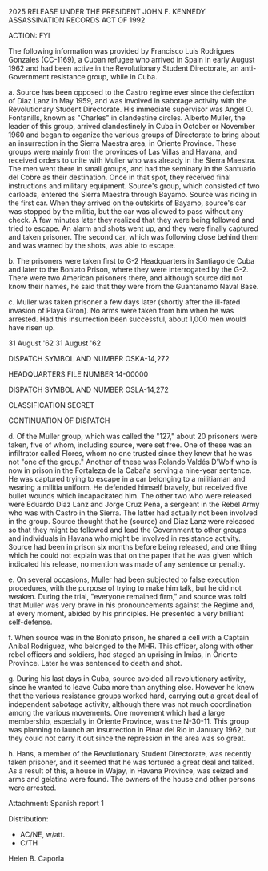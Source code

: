 2025 RELEASE UNDER THE PRESIDENT JOHN F. KENNEDY ASSASSINATION RECORDS ACT OF 1992

ACTION: FYI

The following information was provided by Francisco Luis Rodrigues Gonzales (CC-1169), a Cuban refugee who arrived in Spain in early August 1962 and had been active in the Revolutionary Student Directorate, an anti-Government resistance group, while in Cuba.

a. Source has been opposed to the Castro regime ever since the defection of Diaz Lanz in May 1959, and was involved in sabotage activity with the Revolutionary Student Directorate. His immediate supervisor was Angel O. Fontanills, known as "Charles" in clandestine circles. Alberto Muller, the leader of this group, arrived clandestinely in Cuba in October or November 1960 and began to organize the various groups of Directorate to bring about an insurrection in the Sierra Maestra area, in Oriente Province. These groups were mainly from the provinces of Las Villas and Havana, and received orders to unite with Muller who was already in the Sierra Maestra. The men went there in small groups, and had the seminary in the Santuario del Cobre as their destination. Once in that spot, they received final instructions and military equipment. Source's group, which consisted of two carloads, entered the Sierra Maestra through Bayamo. Source was riding in the first car. When they arrived on the outskirts of Bayamo, source's car was stopped by the militia, but the car was allowed to pass without any check. A few minutes later they realized that they were being followed and tried to escape. An alarm and shots went up, and they were finally captured and taken prisoner. The second car, which was following close behind them and was warned by the shots, was able to escape.

b. The prisoners were taken first to G-2 Headquarters in Santiago de Cuba and later to the Boniato Prison, where they were interrogated by the G-2. There were two American prisoners there, and although source did not know their names, he said that they were from the Guantanamo Naval Base.

c. Muller was taken prisoner a few days later (shortly after the ill-fated invasion of Playa Giron). No arms were taken from him when he was arrested. Had this insurrection been successful, about 1,000 men would have risen up.

31 August '62
31 August '62

DISPATCH SYMBOL AND NUMBER
OSKA-14,272

HEADQUARTERS FILE NUMBER
14-00000

DISPATCH SYMBOL AND NUMBER
OSLA-14,272

CLASSIFICATION
SECRET

CONTINUATION OF DISPATCH

d. Of the Muller group, which was called the "127," about 20 prisoners were taken, five of whom, including source, were set free. One of these was an infiltrator called Flores, whom no one trusted since they knew that he was not "one of the group." Another of these was Rolando Valdés D'Wolf who is now in prison in the Fortaleza de la Cabaña serving a nine-year sentence. He was captured trying to escape in a car belonging to a militiaman and wearing a militia uniform. He defended himself bravely, but received five bullet wounds which incapacitated him. The other two who were released were Eduardo Díaz Lanz and Jorge Cruz Peña, a sergeant in the Rebel Army who was with Castro in the Sierra. The latter had actually not been involved in the group. Source thought that he (source) and Diaz Lanz were released so that they might be followed and lead the Government to other groups and individuals in Havana who might be involved in resistance activity. Source had been in prison six months before being released, and one thing which he could not explain was that on the paper that he was given which indicated his release, no mention was made of any sentence or penalty.

e. On several occasions, Muller had been subjected to false execution procedures, with the purpose of trying to make him talk, but he did not weaken. During the trial, "everyone remained firm," and source was told that Muller was very brave in his pronouncements against the Regime and, at every moment, abided by his principles. He presented a very brilliant self-defense.

f. When source was in the Boniato prison, he shared a cell with a Captain Anibal Rodriguez, who belonged to the MHR. This officer, along with other rebel officers and soldiers, had staged an uprising in Imias, in Oriente Province. Later he was sentenced to death and shot.

g. During his last days in Cuba, source avoided all revolutionary activity, since he wanted to leave Cuba more than anything else. However he knew that the various resistance groups worked hard, carrying out a great deal of independent sabotage activity, although there was not much coordination among the various movements. One movement which had a large membership, especially in Oriente Province, was the N-30-11. This group was planning to launch an insurrection in Pinar del Rio in January 1962, but they could not carry it out since the repression in the area was so great.

h. Hans, a member of the Revolutionary Student Directorate, was recently taken prisoner, and it seemed that he was tortured a great deal and talked. As a result of this, a house in Wajay, in Havana Province, was seized and arms and gelatina were found. The owners of the house and other persons were arrested.

Attachment: Spanish report 1

Distribution:
- AC/NE, w/att.
- C/TH

Helen B. Caporla
